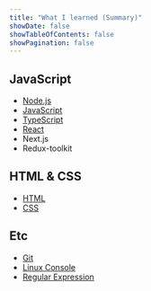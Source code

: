 ```yaml
---
title: "What I learned (Summary)"
showDate: false
showTableOfContents: false
showPagination: false
---
```


## JavaScript

- [Node.js](/what-i-learned/javascript/nodejs)
- [JavaScript](/what-i-learned/javascript/javascript)
- [TypeScript](/what-i-learned/javascript/typescript)
- [React](/what-i-learned/javascript/react)
- Next.js
- Redux-toolkit

## HTML & CSS

- [HTML](/what-i-learned/html-css/html)
- [CSS](/what-i-learned/html-css/css)

## Etc

- [Git](/what-i-learned/etc/git)
- [Linux Console](/what-i-learned/etc/linux)
- [Regular Expression](/what-i-learned/etc/regex)
